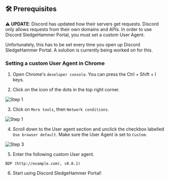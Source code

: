 <!-- Prerequisites -->

## 🛠 Prerequisites

⚠️ **UPDATE**: Discord has updated how their servers get requests. Discord only allows requests from their own domains and APIs. In order to use Discord SledgeHammer Portal, you must set a custom User Agent.

Unfortunately, this has to be set every time you open up Discord SledgeHammer Portal. A solution is currently being worked on for this.

### Setting a custom User Agent in Chrome

1. Open Chrome's `developer console`. You can press the Ctrl + Shift + I keys.

2. Click on the icon of the dots in the top right corner.

![Step 1](https://raw.githubusercontent.com/SanjaySunil/BetterDiscordPanel/dev/docs/prerequisites/images/step-1.png)

3. Click on `More tools`, then `Network conditions`.

![Step 1](https://raw.githubusercontent.com/SanjaySunil/BetterDiscordPanel/dev/docs/prerequisites/images/step-2.png)

4. Scroll down to the User agent section and unclick the checkbox labelled `Use browser default`. Make sure the User Agent is set to `Custom`.

![Step 3](https://raw.githubusercontent.com/SanjaySunil/BetterDiscordPanel/dev/docs/prerequisites/images/step-3.png)

5. Enter the following custom User agent.

`BDP (http://example.com), v0.0.1)`

6. Start using Discord SledgeHammer Portal!
